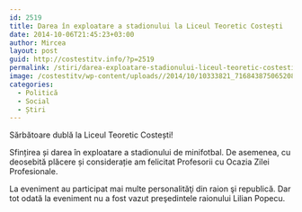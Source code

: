 ```yaml
---
id: 2519
title: Darea în exploatare a stadionului la Liceul Teoretic Costești
date: 2014-10-06T21:45:23+03:00
author: Mircea
layout: post
guid: http://costestitv.info/?p=2519
permalink: /stiri/darea-exploatare-stadionului-liceul-teoretic-costesti/
image: /costestitv/wp-content/uploads//2014/10/10333821_716843875065208_8145488005169526534_o.jpg
categories:
  - Politică
  - Social
  - Știri
---
```

Sărbătoare dublă la Liceul Teoretic Costești! <!--more-->

Sfințirea și darea în exploatare a stadionului de minifotbal. De asemenea, cu deosebită plăcere și considerație am felicitat Profesorii cu Ocazia Zilei Profesionale.

La eveniment au participat mai multe personalităţi din raion şi republică. Dar tot odată la eveniment nu a fost vazut preşedintele raionului Lilian Popecu.